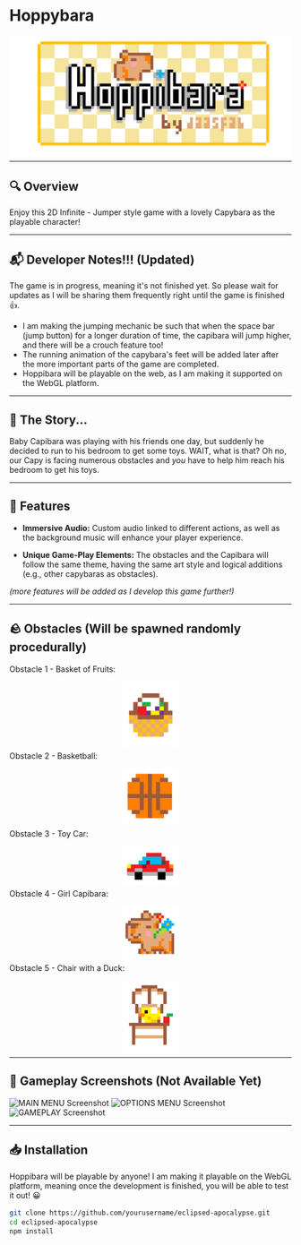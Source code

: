 # Hoppybara

<div align="center">
  <img src="Hoppibara_LOGO.png" alt="Game Logo" style="margin-bottom: -10px;">
</div>

---

## 🔍 Overview

Enjoy this 2D Infinite - Jumper style game with a lovely Capybara as the playable character!

---

## 📬 Developer Notes!!! (Updated)

The game is in progress, meaning it's not finished yet. So please wait for updates as I will be sharing them frequently right until the game is finished 👍.

- I am making the jumping mechanic be such that when the space bar (jump button) for a longer duration of time, the capibara will jump higher, and there will be a crouch feature too!
- The running animation of the capybara's feet will be added later after the more important parts of the game are completed.
- Hoppibara will be playable on the web, as I am making it supported on the WebGL platform.

---

## 📖 The Story...

Baby Capibara was playing with his friends one day, but suddenly he decided to run to his bedroom to get some toys. WAIT, what is that? Oh no, our Capy is facing numerous obstacles and *you* have to help him reach his bedroom to get his toys. 

---

## 👾 Features

- **Immersive Audio:** Custom audio linked to different actions, as well as the background music will enhance your player experience. 
  
- **Unique Game-Play Elements:** The obstacles and the Capibara will follow the same theme, having the same art style and logical additions (e.g., other capybaras as obstacles).

_(more features will be added as I develop this game further!)_

---

## 🪨 Obstacles (Will be spawned randomly procedurally)
Obstacle 1 - Basket of Fruits:
<div align="center">
  <img src="Hoppibara Obstacle 1 - Basket.png" alt="Game Logo" style="width: 100px; margin-bottom: -10px;">
</div>

Obstacle 2 - Basketball:
<div align="center">
  <img src="Hoppibara Obstacle 3 - Basketball.png" alt="Game Logo" style="width: 100px; margin-bottom: -10px;">
</div>

Obstacle 3 - Toy Car:
<div align="center">
  <img src="Hoppibara Obstacle 2 - Toy Car.png" alt="Game Logo" style="width: 100px; margin-bottom: -10px;">
</div>

Obstacle 4 - Girl Capibara:
<div align="center">
  <img src="Hoppibara Obstacle 4 - Girl Capibara.png" alt="Game Logo" style="width: 100px; margin-bottom: -10px;">
</div>

Obstacle 5 - Chair with a Duck:
<div align="center">
  <img src="Hoppibara Obstacle 5 - Chair with Duck.png" alt="Game Logo" style="width: 100px; margin-bottom: -10px;">
</div>

---

## 📸 Gameplay Screenshots (Not Available Yet)

![MAIN MENU Screenshot](screenshots/screenshot2.png)
![OPTIONS MENU Screenshot](screenshots/screenshot2.png)
![GAMEPLAY Screenshot](screenshots/screenshot3.png)

---

## 📥 Installation

Hoppibara will be playable by anyone! I am making it playable on the WebGL platform, meaning once the development is finished, you will be able to test it out! 😀

  
```bash
git clone https://github.com/yourusername/eclipsed-apocalypse.git
cd eclipsed-apocalypse
npm install




